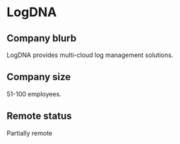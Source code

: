 # LogDNA

## Company blurb

LogDNA provides multi-cloud log management solutions.

## Company size

51-100 employees.

## Remote status

Partially remote

